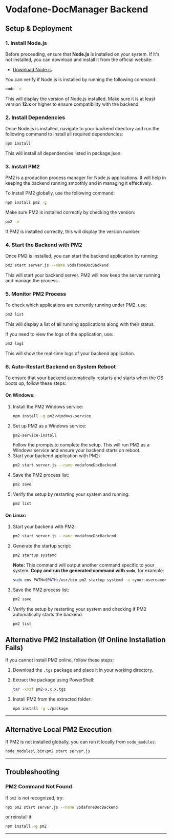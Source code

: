 # Vodafone-DocManager Backend

## Setup & Deployment

### 1. Install Node.js

Before proceeding, ensure that **Node.js** is installed on your system. If it's not installed, you can download and install it from the official website:

- [Download Node.js](https://nodejs.org/)

You can verify if Node.js is installed by running the following command:

```bash
node -v
```

This will display the version of Node.js installed. Make sure it is at least version **12.x** or higher to ensure compatibility with the backend.

### 2. Install Dependencies

Once Node.js is installed, navigate to your backend directory and run the following command to install all required dependencies:

```bash
npm install
```

This will install all dependencies listed in package.json.

### 3. Install PM2

PM2 is a production process manager for Node.js applications. It will help in keeping the backend running smoothly and in managing it effectively.

To install PM2 globally, use the following command:

```bash
npm install pm2 -g
```

Make sure PM2 is installed correctly by checking the version:

```bash
pm2 -v
```

If PM2 is installed correctly, this will display the version number.

### 4. Start the Backend with PM2

Once PM2 is installed, you can start the backend application by running:

```bash
pm2 start server.js --name vodafoneDocBackend
```

This will start your backend server. PM2 will now keep the server running and manage the process.

### 5. Monitor PM2 Process

To check which applications are currently running under PM2, use:

```bash
pm2 list
```

This will display a list of all running applications along with their status.

If you need to view the logs of the application, use:

```bash
pm2 logs
```

This will show the real-time logs of your backend application.

### 6. Auto-Restart Backend on System Reboot

To ensure that your backend automatically restarts and starts when the OS boots up, follow these steps:

#### On Windows:
1. Install the PM2 Windows service:
   ```bash
   npm install -g pm2-windows-service
   ```
2. Set up PM2 as a Windows service:
   ```bash
   pm2-service-install
   ```
   Follow the prompts to complete the setup. This will run PM2 as a Windows service and ensure your backend starts on reboot.
3. Start your backend application with PM2:
   ```bash
   pm2 start server.js --name vodafoneDocBackend
   ```
4. Save the PM2 process list:
   ```bash
   pm2 save
   ```
5. Verify the setup by restarting your system and running:
   ```bash
   pm2 list
   ```

#### On Linux:
1. Start your backend with PM2:
   ```bash
   pm2 start server.js --name vodafoneDocBackend
   ```
2. Generate the startup script:
   ```bash
   pm2 startup systemd
   ```
   **Note:** This command will output another command specific to your system. **Copy and run the generated command with `sudo`**, for example:
   ```bash
   sudo env PATH=$PATH:/usr/bin pm2 startup systemd -u <your-username> --hp /home/<your-username>
   ```
3. Save the PM2 process list:
   ```bash
   pm2 save
   ```
4. Verify the setup by restarting your system and checking if PM2 automatically starts the backend:
   ```bash
   pm2 list
   ```

## Alternative PM2 Installation (If Online Installation Fails)

If you cannot install PM2 online, follow these steps:

1. Download the `.tgz` package and place it in your working directory.

2. Extract the package using PowerShell:

   ```bash
   tar -xvzf pm2-x.x.x.tgz
   ```

3. Install PM2 from the extracted folder:

   ```bash
   npm install -g ./package
   ```

---

## Alternative Local PM2 Execution

If PM2 is not installed globally, you can run it locally from `node_modules`:

```bash
node_modules\.bin\pm2 start server.js
```

---

## Troubleshooting

### PM2 Command Not Found

If `pm2` is not recognized, try:

```bash
npx pm2 start server.js --name vodafoneDocBackend
```

or reinstall it:

```bash
npm install -g pm2
```

---

